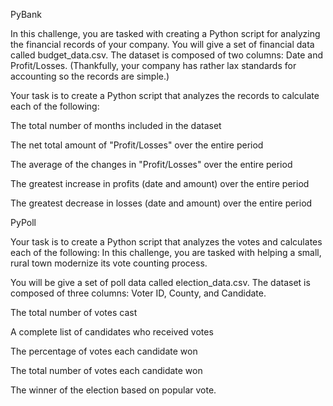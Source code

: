 PyBank

In this challenge, you are tasked with creating a Python script for analyzing the financial records of your company. You will give a set of financial data called budget_data.csv. The dataset is composed of two columns: Date and Profit/Losses. (Thankfully, your company has rather lax standards for accounting so the records are simple.)

Your task is to create a Python script that analyzes the records to calculate each of the following:

  The total number of months included in the dataset
      
  The net total amount of "Profit/Losses" over the entire period

  The average of the changes in "Profit/Losses" over the entire period

  The greatest increase in profits (date and amount) over the entire period

  The greatest decrease in losses (date and amount) over the entire period
  
PyPoll

Your task is to create a Python script that analyzes the votes and calculates each of the following:
In this challenge, you are tasked with helping a small, rural town modernize its vote counting process.

You will be give a set of poll data called election_data.csv. The dataset is composed of three columns: Voter ID, County, and Candidate.
  
  The total number of votes cast

  A complete list of candidates who received votes

  The percentage of votes each candidate won

  The total number of votes each candidate won

  The winner of the election based on popular vote.
